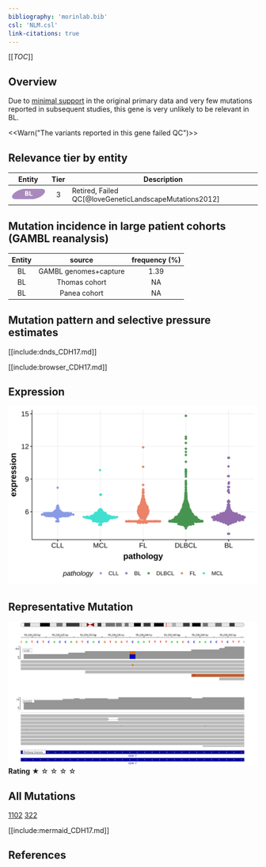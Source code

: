 ```yaml
---
bibliography: 'morinlab.bib'
csl: 'NLM.csl'
link-citations: true
---
```

[[_TOC_]]

## Overview

Due to [minimal support](CDH17#representative-mutations) in the original primary data and very few mutations reported in subsequent studies, this gene is very unlikely to be relevant in BL. 

<<Warn("The variants reported in this gene failed QC")>>


## Relevance tier by entity

|Entity|Tier|Description                           |
|:------:|:----:|--------------------------------------|
|![BL](images/icons/BL_tier2.png)    |3   |Retired, Failed QC[@loveGeneticLandscapeMutations2012]|

## Mutation incidence in large patient cohorts (GAMBL reanalysis)

|Entity|source               |frequency (%)|
|:------:|:---------------------:|:-------------:|
|BL    |GAMBL genomes+capture|1.39         |
|BL    |Thomas cohort        |  NA         |
|BL    |Panea cohort         |  NA         |

## Mutation pattern and selective pressure estimates

[[include:dnds_CDH17.md]]




[[include:browser_CDH17.md]]

## Expression
![](images/gene_expression/CDH17_by_pathology.svg)
<!-- ORIGIN: loveGeneticLandscapeMutations2012 -->
<!-- BL: loveGeneticLandscapeMutations2012 -->


## Representative Mutation
![](primary/Love_CDH17.svg)
**Rating**
&starf; &star; &star; &star; &star;

## All Mutations

[1102](https://www.bcgsc.ca/downloads/morinlab/GAMBL/Love/1102_reports.html)
[322](https://www.bcgsc.ca/downloads/morinlab/GAMBL/Love/322_reports.html)

[[include:mermaid_CDH17.md]]

## References
